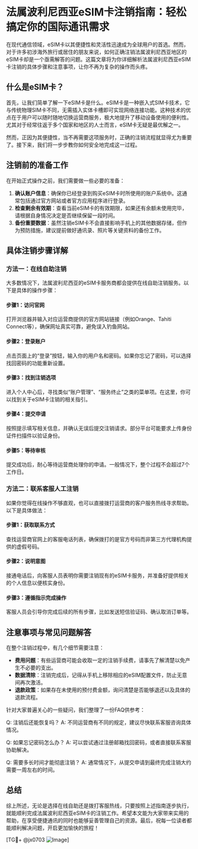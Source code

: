 # 法属波利尼西亚eSIM卡注销指南：轻松搞定你的国际通讯需求

在现代通信领域，eSIM卡以其便捷性和灵活性迅速成为全球用户的首选。然而，对于许多初涉海外旅行或居住的朋友来说，如何正确注销法属波利尼西亚地区的eSIM卡却是一个亟需解答的问题。这篇文章将为你详细解析法属波利尼西亚eSIM卡注销的具体步骤和注意事项，让你不再为复杂的操作而头疼。

## 什么是eSIM卡？

首先，让我们简单了解一下eSIM卡是什么。eSIM卡是一种嵌入式SIM卡技术，它与传统物理SIM卡不同，无需插入实体卡槽即可实现网络连接功能。这种技术的优点在于用户可以随时随地切换运营商服务，极大地提升了移动设备使用的便利性。尤其对于经常往返于多个国家和地区的人士而言，eSIM卡无疑是最优解之一。

然而，正因为其便捷性，当不再需要这项服务时，正确的注销流程就显得尤为重要了。接下来，我们将一步步教你如何安全地完成这一过程。

## 注销前的准备工作

在开始正式操作之前，我们需要做一些必要的准备：

1. **确认账户信息**：确保你已经登录到购买eSIM卡时所使用的账户系统中。这通常包括通过官方网站或者官方应用程序进行登录。
2. **检查剩余有效期**：查看当前eSIM卡的有效期限，如果还有余额未使用完毕，请根据自身情况决定是否继续保留一段时间。
3. **备份重要数据**：虽然注销eSIM卡不会直接影响手机上的其他数据存储，但作为预防措施，建议提前做好通讯录、照片等关键资料的备份工作。

## 具体注销步骤详解

### 方法一：在线自助注销

大多数情况下，法属波利尼西亚的eSIM卡服务商都会提供在线自助注销服务。以下是具体的操作步骤：

#### 步骤1：访问官网
打开浏览器并输入对应运营商提供的官方网站链接（例如Orange、Tahiti Connect等），确保网址真实可靠，避免误入钓鱼网站。

#### 步骤2：登录账户
点击页面上的“登录”按钮，输入你的用户名和密码。如果你忘记了密码，可以选择找回密码的功能重新设置。

#### 步骤3：找到注销选项
进入个人中心后，寻找类似“账户管理”、“服务终止”之类的菜单项。在这里，你可以找到关于eSIM卡注销的相关指引。

#### 步骤4：提交申请
按照提示填写相关信息，并确认无误后提交注销请求。部分平台可能要求上传身份证件扫描件以验证身份。

#### 步骤5：等待审核
提交成功后，耐心等待运营商处理你的申请。一般情况下，整个过程不会超过7个工作日。

### 方法二：联系客服人工注销

如果你觉得在线操作不够直观，也可以直接拨打运营商的客户服务热线寻求帮助。以下是具体做法：

#### 步骤1：获取联系方式
查找运营商官网上的客服电话列表，确保拨打的是官方号码而非第三方代理机构提供的虚假号码。

#### 步骤2：说明意图
接通电话后，向客服人员表明你需要注销现有的eSIM卡服务，并准备好提供相关的个人信息以便核实身份。

#### 步骤3：遵循指示完成操作
客服人员会引导你完成后续的所有步骤，比如发送短信验证码、确认取消订单等。

## 注意事项与常见问题解答

在整个注销过程中，有几个细节需要注意：

- **费用问题**：有些运营商可能会收取一定的注销手续费，请事先了解清楚以免产生不必要的支出。
- **数据清除**：注销完成后，记得从手机上移除相应的eSIM配置文件，防止无意间再次激活。
- **退款政策**：如果存在未使用的预付费金额，询问清楚是否能够退还以及具体的退款流程。

针对大家普遍关心的一些疑问，我们整理了一份FAQ供参考：

Q: 注销后还能恢复吗？
A: 不同运营商有不同的规定，建议尽快联系客服咨询具体情况。

Q: 如果忘记密码怎么办？
A: 可以尝试通过注册邮箱找回密码，或者直接联系客服协助解决。

Q: 需要多长时间才能彻底注销？
A: 通常情况下，从提交申请到最终完成注销大约需要一周左右的时间。

## 总结

综上所述，无论是选择在线自助还是拨打客服热线，只要按照上述指南逐步执行，就能顺利完成法属波利尼西亚eSIM卡的注销工作。希望本文能为大家带来实用的帮助，在享受便捷通讯的同时也能够妥善管理自己的资源。最后，祝每一位读者都能顺利解决问题，开启更加愉快的旅程！

[TG💪+ @jx0703 ![Image](https://github.com/user-attachments/assets/dbca1d08-cadb-493c-b0ec-ad6f7a83f270)]